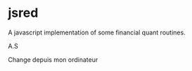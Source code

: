 jsred
=====

A javascript implementation of some financial quant routines.

A.S

Change depuis mon ordinateur 
